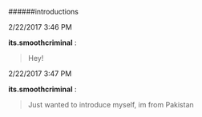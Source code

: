######introductions

2/22/2017 3:46 PM

 **its.smoothcriminal** :

 >Hey!

2/22/2017 3:47 PM

 **its.smoothcriminal** :

 >Just wanted to introduce myself, im from Pakistan

